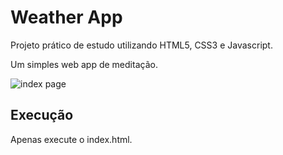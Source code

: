 
# Weather App
Projeto prático de estudo utilizando HTML5, CSS3 e Javascript.

Um simples web app de meditação.

![index page](https://i.imgur.com/8c8ULcP.png)


## Execução
Apenas execute o index.html.

